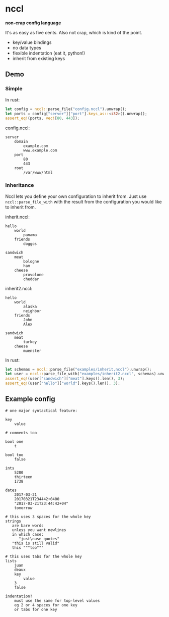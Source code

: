 # nccl

**non-crap config language**

It's as easy as five cents. Also not crap, which is kind of the point.

* key/value bindings
* no data types
* flexible indentation (eat it, python!)
* inherit from existing keys

## Demo

### Simple

In rust:

```rust
let config = nccl::parse_file("config.nccl").unwrap();
let ports = config["server"]["port"].keys_as::<i32>().unwrap();
assert_eq!(ports, vec![80, 443]);
```

config.nccl:

```
server
    domain
        example.com
        www.example.com
    port
        80
        443
    root
        /var/www/html
```

### Inheritance

Nccl lets you define your own configuration to inherit from. Just use
`nccl::parse_file_with` with the result from the configuration you would like
to inherit from.

inherit.nccl:

```
hello
    world
        panama
    friends
        doggos

sandwich
    meat
        bologne
        ham
    cheese
        provolone
        cheddar
```

inherit2.nccl:

```
hello
    world
        alaska
        neighbor
    friends
        John
        Alex

sandwich
    meat
        turkey
    cheese
        muenster
```

In rust:

```rust
let schemas = nccl::parse_file("examples/inherit.nccl").unwrap();
let user = nccl::parse_file_with("examples/inherit2.nccl", schemas).unwrap();
assert_eq!(user["sandwich"]["meat"].keys().len(), 3);
assert_eq!(user["hello"]["world"].keys().len(), 3);
```

## Example config

```
# one major syntactical feature:

key
    value

# comments too

bool one
    t

bool too
    false

ints
    5280
    thirteen
    1738

dates
    2017-03-21
    20170321T234442+0400
    "2017-03-21T23:44:42+04"
    tomorrow

# this uses 3 spaces for the whole key
strings
   are bare words
   unless you want newlines
   in which case:
      "just\nuse quotes"
   "this is still valid"
   this """too"""

# this uses tabs for the whole key
lists
	juan
	deaux
	key
		value
	3
	false

indentation?
    must use the same for top-level values
    eg 2 or 4 spaces for one key
    or tabs for one key
```

